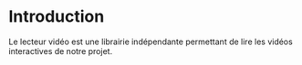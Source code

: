 # Introduction

Le lecteur vidéo est une librairie indépendante permettant de lire les vidéos interactives de notre projet. 

